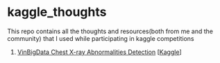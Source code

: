 # kaggle_thoughts
This repo contains all the thoughts and resources(both from me and the community) that I used while participating in kaggle competitions

1. [VinBigData Chest X-ray Abnormalities Detection](https://github.com/bipinKrishnan/kaggle_thoughts/tree/main/VinBigData%20Chest%20X-ray%20Abnormalities%20Detection)
   [[Kaggle](https://www.kaggle.com/c/vinbigdata-chest-xray-abnormalities-detection/)]
